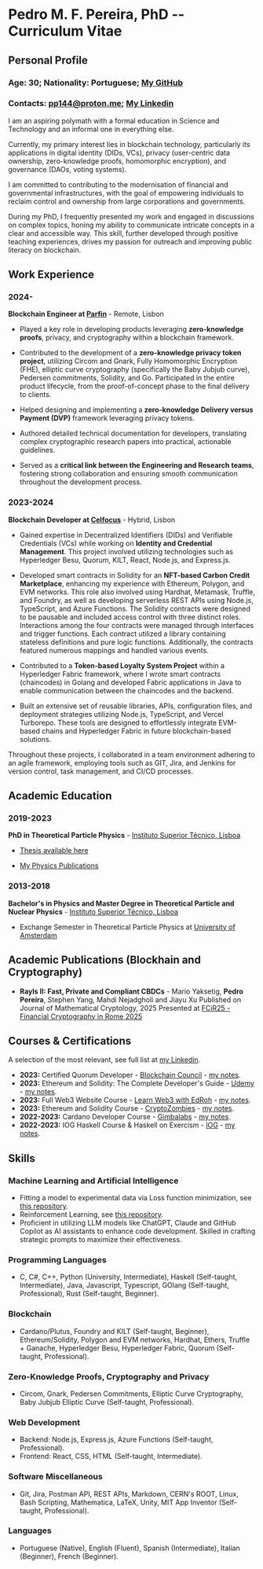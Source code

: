 # Pedro M. F. Pereira, PhD -- Curriculum Vitae

## Personal Profile
### Age: 30; Nationality: Portuguese; [My GitHub](https://github.com/PP144gh)
### Contacts: pp144@proton.me; [My Linkedin](https://www.linkedin.com/in/pedro-m-f-pereira-9aa02bb5/)

I am an aspiring polymath with a formal education in Science and Technology and an informal one in everything else.

Currently, my primary interest lies in blockchain technology, particularly its applications in digital identity (DIDs, VCs), privacy (user-centric data ownership, zero-knowledge proofs, homomorphic encryption), and governance (DAOs, voting systems).

I am committed to contributing to the modernisation of financial and governmental infrastructures, with the goal of empowering individuals to reclaim control and ownership from large corporations and governments.

During my PhD, I frequently presented my work and engaged in discussions on complex topics, honing my ability to communicate intricate concepts in a clear and accessible way. This skill, further developed through positive teaching experiences, drives my passion for outreach and improving public literacy on blockchain.

## Work Experience

### 2024-
**Blockchain Engineer at [Parfin](https://www.parfin.io/)** - Remote, Lisbon

- Played a key role in developing products leveraging **zero-knowledge proofs**, privacy, and cryptography within a blockchain framework.

- Contributed to the development of a **zero-knowledge privacy token project**, utilizing Circom and Gnark, Fully Homomorphic Encryption (FHE), elliptic curve cryptography (specifically the Baby Jubjub curve), Pedersen commitments, Solidity, and Go. Participated in the entire product lifecycle, from the proof-of-concept phase to the final delivery to clients.

- Helped designing and implementing a **zero-knowledge Delivery versus Payment (DVP)** framework leveraging privacy tokens.

- Authored detailed technical documentation for developers, translating complex cryptographic research papers into practical, actionable guidelines.

- Served as a **critical link between the Engineering and Research teams**, fostering strong collaboration and ensuring smooth communication throughout the development process.

### 2023-2024
**Blockchain Developer at [Celfocus](https://www.celfocus.com/)** - Hybrid, Lisbon

- Gained expertise in Decentralized Identifiers (DIDs) and Verifiable Credentials (VCs) while working on **Identity and Credential Management**. This project involved utilizing technologies such as Hyperledger Besu, Quorum, KILT, React, Node.js, and Express.js.
  
- Developed smart contracts in Solidity for an **NFT-based Carbon Credit Marketplace**, enhancing my experience with Ethereum, Polygon, and EVM networks. This role also involved using Hardhat, Metamask, Truffle, and Foundry, as well as developing serverless REST APIs using Node.js, TypeScript, and Azure Functions. 
The Solidity contracts were designed to be pausable and included access control with three distinct roles. Interactions among the four contracts were managed through interfaces and trigger functions. Each contract utilized a library containing stateless definitions and pure logic functions. Additionally, the contracts featured numerous mappings and handled various events. 
  
- Contributed to a **Token-based Loyalty System Project** within a Hyperledger Fabric framework, where I wrote smart contracts (chaincodes) in Golang and developed Fabric applications in Java to enable communication between the chaincodes and the backend.

- Built an extensive set of reusable libraries, APIs, configuration files, and deployment strategies utilizing Node.js, TypeScript, and Vercel Turborepo. These tools are designed to effortlessly integrate EVM-based chains and Hyperledger Fabric in future blockchain-based solutions.
  
Throughout these projects, I collaborated in a team environment adhering to an agile framework, employing tools such as GIT, Jira, and Jenkins for version control, task management, and CI/CD processes.




## Academic Education

### 2019-2023
**PhD in Theoretical Particle Physics** - [Instituto Superior Técnico, Lisboa](http://www.tecnico.ulisboa.pt)

- [Thesis available here](https://inspirehep.net/literature/2751900)

- [My Physics Publications](https://inspirehep.net/authors/1638935?ui-citation-summary=true) 

### 2013-2018
**Bachelor's in Physics and Master Degree in Theoretical Particle and Nuclear Physics** - [Instituto Superior Técnico, Lisboa](http://www.tecnico.ulisboa.pt)

- Exchange Semester in Theoretical Particle Physics at [University of Amsterdam](https://www.uva.nl/en)

## Academic Publications (Blockhain and Cryptography)

- **Rayls II: Fast, Private and Compliant CBDCs** - Mario Yaksetig, **Pedro Pereira**, Stephen Yang, Mahdi Nejadgholi and Jiayu Xu
Published on Journal of Mathematical Cryptology, 2025
Presented at [FCiR25 - Financial Cryptography in Rome 2025](https://www.decifris.it/fcir25/)


## Courses & Certifications

A selection of the most relevant, see full list at [my Linkedin](https://www.linkedin.com/in/pedro-m-f-pereira-9aa02bb5/).

- **2023:** Certified Quorum Developer - [Blockchain Council](https://www.credential.net/cad2e931-6604-43bb-9014-70bf7ff65963#gs.0q57qn) - [my notes](https://github.com/PP144gh/quorum-besu_tests).
- **2023:** Ethereum and Solidity: The Complete Developer's Guide - [Udemy](https://www.udemy.com/course/ethereum-and-solidity-the-complete-developers-guide/?couponCode=24T4FS22124) - [my notes](https://github.com/PP144gh/ethereum_engineer).
- **2023:** Full Web3 Website Course - [Learn Web3 with EdRoh](https://www.youtube.com/watch?v=ynFNLBP2TPs) - [my notes](https://github.com/PP144gh/Web3_Website).
- **2023:** Ethereum and Solidity Course - [CryptoZombies](https://cryptozombies.io/) - [my notes](https://github.com/PP144gh/solidity_tutorial).
- **2022-2023:** Cardano Developer Course - [Gimbalabs](https://gimbalabs.com/gimbalgrid) - [my notes](https://github.com/PP144gh/Cardano_offchain_code).
- **2022-2023:** IOG Haskell Course & Haskell on Exercism - [IOG](https://iog.io/) - [my notes](https://github.com/PP144gh/haskell_exercism).

## Skills

### Machine Learning and Artificial Intelligence

- Fitting a model to experimental data via Loss function minimization, see [this repository](https://github.com/PP144gh/physics_code/tree/master/vlq_parameter_space_generator).
- Reinforcement Learning, see [this repository](https://github.com/PP144gh/physics_code/tree/master/reinforcement_learning).
- Proficient in utilizing LLM models like ChatGPT, Claude and GitHub Copilot as AI assistants to enhance code development. Skilled in crafting strategic prompts to maximize their effectiveness.
  
### Programming Languages

- C, C#, C++, Python (University, Intermediate), Haskell (Self-taught, Intermediate), Java, Javascript, Typescript, GOlang (Self-taught, Professional), Rust (Self-taught, Beginner).

### Blockchain

- Cardano/Plutus, Foundry and KILT (Self-taught, Beginner), Ethereum/Solidity, Polygon and EVM networks, Hardhat, Ethers, Truffle + Ganache,  Hyperledger Besu, Hyperledger Fabric, Quorum (Self-taught, Professional).

### Zero-Knowledge Proofs, Cryptography and Privacy

- Circom, Gnark, Pedersen Commitments, Elliptic Curve Cryptography, Baby Jubjub Elliptic Curve (Self-taught, Professional).

### Web Development

- Backend: Node.js, Express.js, Azure Functions (Self-taught, Professional).
- Frontend: React, CSS, HTML (Self-taught, Intermediate).

### Software Miscellaneous

- Git, Jira, Postman API, REST APIs, Markdown, CERN's ROOT, Linux, Bash Scripting, Mathematica, LaTeX, Unity, MIT App Inventor (Self-taught, Professional).

### Languages

- Portuguese (Native), English (Fluent), Spanish (Intermediate), Italian (Beginner), French (Beginner).
